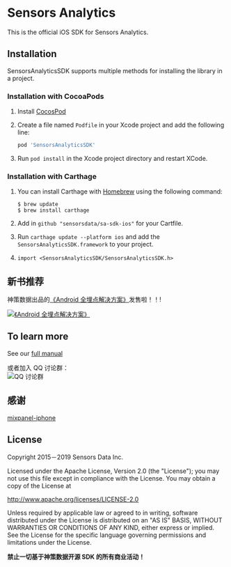 # Sensors Analytics

This is the official iOS SDK for Sensors Analytics.

## Installation

SensorsAnalyticsSDK supports multiple methods for installing the library in a project.

### Installation with CocoaPods


1. Install [CocosPod](http://cocoapods.org/)

2. Create a file named `Podfile` in your Xcode project and add the following line:

   ```ruby
   pod 'SensorsAnalyticsSDK'
   ```

3. Run `pod install` in the Xcode project directory and restart XCode.



### Installation with Carthage

1. You can install Carthage with [Homebrew](http://brew.sh/) using the following command:

   ```shell
   $ brew update
   $ brew install carthage
   ```

2. Add in `github "sensorsdata/sa-sdk-ios"`  for your Cartfile.

3. Run `carthage update --platform ios` and add the `SensorsAnalyticsSDK.framework` to your project.

4. `import <SensorsAnalyticsSDK/SensorsAnalyticsSDK.h>`

   

## 新书推荐
神策数据出品的[《Android 全埋点解决方案》](https://u.jd.com/2JFaeG)发售啦！！!

[![《Android 全埋点解决方案》](https://github.com/sensorsdata/sa-sdk-android/raw/master/screenshots/android_autotrack_book.png)](https://u.jd.com/2JFaeG)

## To learn more

See our [full manual](http://www.sensorsdata.cn/manual/ios_sdk.html)

或者加入 QQ 讨论群：<br>
![ QQ 讨论群](https://github.com/sensorsdata/sa-sdk-android/raw/master/screenshots/qrCode.jpeg)

## 感谢
[mixpanel-iphone](https://github.com/mixpanel/mixpanel-iphone) 

## License

Copyright 2015－2019 Sensors Data Inc.

Licensed under the Apache License, Version 2.0 (the "License");
you may not use this file except in compliance with the License.
You may obtain a copy of the License at

http://www.apache.org/licenses/LICENSE-2.0

Unless required by applicable law or agreed to in writing, software
distributed under the License is distributed on an "AS IS" BASIS,
WITHOUT WARRANTIES OR CONDITIONS OF ANY KIND, either express or implied.
See the License for the specific language governing permissions and
limitations under the License.

**禁止一切基于神策数据开源 SDK 的所有商业活动！**
